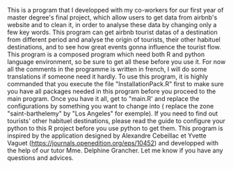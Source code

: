 This is a program that I developped with my co-workers for our first year of master degree's final project, which allow users to get data from airbnb's website and to clean it, in order to analyse these data by changing only a few key words.  This program can get airbnb tourist datas of a destination from different period and analyse the origin of tourists, their other habituel destinations, and to see how great events gonna influence the tourist flow. 
This program is a composed program which need both R and python language environment, so be sure to get all these before you use it. 
For now all the comments in the programme is written in french, I will do some translations if someone need it hardly. 
To use this program, it is highly commanded that you execute the file "InstallationPack.R"  first to make sure you have all packages needed in this program before you proceed to the main program. Once you have it all, get to "main.R' and replace the configurations by something you want to change into ( replace the zone "saint-barthelemy" by "Los Angeles" for exemple). If you need to find out tourists' other habituel destinations, please read the guide to configure your python to this R project before you use python to get them. 
This program is inspired by the application designed by Alexandre Cebeillac et Yvette Vaguet (https://journals.openedition.org/eps/10452) and developped with the help of our tutor Mme. Delphine Grancher. Let me know if you have any questions and advices.
